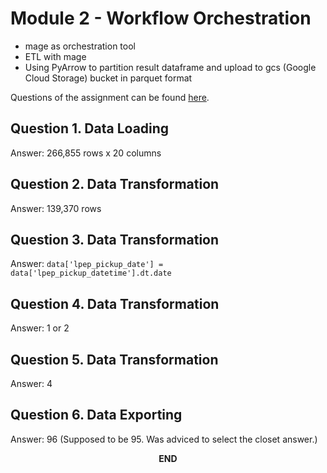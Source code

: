 # Module 2 - Workflow Orchestration
- mage as orchestration tool
- ETL with mage
- Using PyArrow to partition result dataframe and upload to gcs (Google Cloud Storage) bucket in parquet format

Questions of the assignment can be found [here](https://github.com/fungss/data-engineering-zoomcamp-2024/blob/main/modules/module-2/homework.md).

## Question 1. Data Loading
Answer: 266,855 rows x 20 columns

## Question 2. Data Transformation
Answer: 139,370 rows

## Question 3. Data Transformation
Answer: ```data['lpep_pickup_date'] = data['lpep_pickup_datetime'].dt.date```

## Question 4. Data Transformation
Answer: 1 or 2

## Question 5. Data Transformation
Answer: 4

## Question 6. Data Exporting
Answer: 96 (Supposed to be 95. Was adviced to select the closet answer.)

**<center>END</center>**